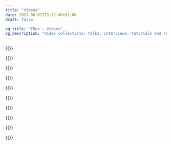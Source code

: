 ```yaml
---
title: "Videos"
date: 2021-06-01T15:32:40+01:00
draft: false

og_title: "TRex — Videos"
og_description: "Video collections: talks, interviews, tutorials and reports, since 2016"
---
```



<!-- aggiungere video di datacative -->

{{<video-resource
  author="Salvatore Romano"
  language="Italian"
  year="2021"
  title="E-privacy 2021, Italian conference on privacy and digital rights"
  when="May"
  iframe="https://www.youtube-nocookie.com/embed/jgqVN_HaNVM&t=11340s"
  allow="accelerometer; autoplay; clipboard-write; encrypted-media; gyroscope; picture-in-picture"
  description="Due esempi di bias algoritmici: la polarizzazione su Youtube e l'eteronomartività su Pornhub. Gli algoritmi sono una soluzione tecnologica al sovraccarico di informazioni: sono tanto potenti quanto necessari per gestire l'overflow di dati che ci raggiunge. Purtroppo, possono anche nascondere l'uso di valutazioni e giudizi basati su bias che hanno un impatto sulla diffusione delle idee e della cultura. Tracking Exposed si occupa da diversi anni di rendere queste black box analizzabili in modo indipendente, sia per le ricercatrici che per utenti comuni. In questo intervento discuteremo due degli studi più recenti che abbiamo condotto sugli algoritmi di raccomandazione di Youtube e Pornhub." >}}

{{<video-resource
  title="Transmediale: Affects Ex-Machina: Unboxing Social Data Algorithms"
  when="February"  
  description="Conventional media have long filtered information and influenced public opinion. In the age of social media, this process has become algorithmic and targeted, separating the whole of society into thousands of small filter bubbles that construct collective orientations and pilot viral phenomena. This panel examines how machine learning and obscure algorithms analyze and manipulate individual affects into political sentiments, eventually amplifying class, gender, and racial bias ― with Claudio Agosti, Ariana Dongus, Nayantara Ranganathan, Caroline Sinders. Organized by KIM | HfG Karlsruhe"
  year="2019"
  href="https://transmediale.de/content/affects-ex-machina-unboxing-social-data-algorithms"
  iframe="https://player.vimeo.com/video/322250610" 
  allow="autoplay; fullscreen; picture-in-picture" >}}

{{<video-resource
  title="How to unmask and fight online manipulation"
  when="February"  
  description="at the EDPS working group against misinformation. We highlight how research can use it and assess proper responsibilities to the actors in the misinformation chain. Platform are not neutral, we were looking how algorithm affects the information flows."
  year="2019"
  href="https://www.eudebates.tv/eu_elections_2019/edps-for-eu-elections-how-to-unmask-and-fight-online-manipulation/" >}}

{{<video-resource
  title="CPDP - Safeguarding elections an international problem with no international solution"
  when="January"
  year="2019"
  description="Coordinated by TacticalTech. ― There is a growing body of research into data-driven elections world-wide and the international nature of the data and elections industry has been highlighted: from international platforms, to strategists in one country advising political groups in another, to paid targeted ads across borders. ― Ailidh Callander, Claudio Agosti, Paul Bernal, Victoria Peuvrelle"
  href="https://www.cpdpconferences.org/cpdp-panels/data-and-elections-an-international-problem-with-no-international-solution"
  allow="autoplay; fullscreen; picture-in-picture"
  iframe="https://player.vimeo.com/video/317686100" >}}

{{<video-resource
  title="PrivacyCamp — Towards real safeguards: Data driven political campaigns and EU election"
  when="January"
  year="2019"
  description="This panel aims to evaluate potential preventive mechanisms such as Facebook algorithmic transparency around online political targeting, EU Commission’s Action Plan against Disinformation, awareness raising on current and future campaigning practices, as well as efforts to protect media pluralism and freedom. ―  With Fanny Hidvegi, Elda Brogi, Claudio Agosti, Josh Smith and Eleonora Nestola"
  iframe="https://www.youtube-nocookie.com/embed/WGMi_SDhX-0"
  allow="accelerometer; autoplay; clipboard-write; encrypted-media; gyroscope; picture-in-picture"
  href="https://privacycamp.eu/?page_id=1067" >}}

{{<video-resource
  title="CCC — Analyze the Facebook algorithm and reclaim algorithm sovereignty"
  when="December"
  year="2018"
  description="Facebook monopoly is an issue, but looking for replacements it is not enough. We want to develop critical judgment on algorithms, on why data politics matter and educate, raise awareness for a broad audience."
  iframe="https://media.ccc.de/v/35c3-9797-analyze_the_facebook_algorithm_and_reclaim_data_sovereignty/oembed" 
  allow="" >}}

{{<video-resource
  iframe="https://www.youtube-nocookie.com/embed/y99ebgpEiCY"
  allow="accelerometer; autoplay; clipboard-write; encrypted-media; gyroscope; picture-in-picture"
  year="2017"
  title="SHA2017 — The quest for algorithm diversity"
  when="July"
  description="A talk about our early version of fbTREX, 1 year after the beginning"
  href="https://github.com/tracking-exposed/presentation/blob/master/FBTREX-SHA-2017.pdf" >}}

{{<video-resource
  href="http://www.journalismfestival.com/programme/2017/exposing-what-facebook-wants-you-to-see"
  description="International Journalism Festival, Perugia"
  year="2017"
  when="April"
  title="Panel discussion: “Exposing what Facebook wants you to see”."
  authors="Renata Avila, Federico Sarchi, Claudio Agosti"
  iframe="https://www.youtube-nocookie.com/embed/wpnmDz9Os50"
  allow="accelerometer; autoplay; clipboard-write; encrypted-media; gyroscope; picture-in-picture" >}}

{{<video-resource
  title="facebook.tracking.exposed project announcement"
  description="At c-base, Berlin, one of the first video of fbTREX in the wild, when the beta version was beginning"
  when="November" 
  year="2017"
  allow="autoplay; fullscreen; picture-in-picture"
  iframe="https://player.vimeo.com/video/189842857" >}}

{{<video-resource
  when="September"
  language="Italian"
  title="Cyber Resistance in 2016 consist in doing algorithm reversing!"
  description="The first appearance record in the public!"
  iframe="https://www.youtube-nocookie.com/embed/ayZeNKjX4i4"
  allow="accelerometer; autoplay; clipboard-write; encrypted-media; gyroscope; picture-in-picture"
  year="2016"
  authors="Claudio Agosti"
  description="This is the project inception to the public! The original title was complete by saying 'not encryption anymore', but might sounds misleading. Encryption is a fundamental element for protection, simply, the impact of social media in our perception of reality is unmeasured, subtle, and potentially scaring. But is not for fear this call, is because, with centralization, we lose as individual the ability to control our own algorithm. P.S. Despite this is first appearance of the project in public, the very first birthday was here: https://moca.olografix.org/en/moca-en/ !" >}}

